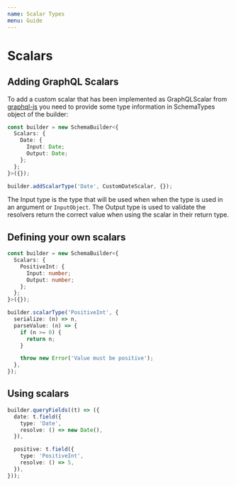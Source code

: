 ```yaml
---
name: Scalar Types
menu: Guide
---
```


# Scalars

## Adding GraphQL Scalars

To add a custom scalar that has been implemented as GraphQLScalar from
[graphql-js](https://github.com/graphql/graphql-js) you need to provide some type information in
SchemaTypes object of the builder:

```typescript
const builder = new SchemaBuilder<{
  Scalars: {
    Date: {
      Input: Date;
      Output: Date;
    };
  };
}>({});

builder.addScalarType('Date', CustomDateScalar, {});
```

The Input type is the type that will be used when when the type is used in an argument or
`InputObject`. The Output type is used to validate the resolvers return the correct value when using
the scalar in their return type.

## Defining your own scalars

```typescript
const builder = new SchemaBuilder<{
  Scalars: {
    PositiveInt: {
      Input: number;
      Output: number;
    };
  };
}>({});

builder.scalarType('PositiveInt', {
  serialize: (n) => n,
  parseValue: (n) => {
    if (n >= 0) {
      return n;
    }

    throw new Error('Value must be positive');
  },
});
```

## Using scalars

```typescript
builder.queryFields((t) => ({
  date: t.field({
    type: 'Date',
    resolve: () => new Date(),
  }),

  positive: t.field({
    type: 'PositiveInt',
    resolve: () => 5,
  }),
}));
```
